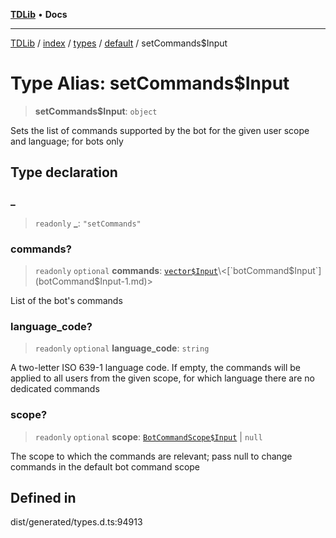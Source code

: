 [**TDLib**](../../../../../../README.md) • **Docs**

***

[TDLib](../../../../../../modules.md) / [index](../../../../../README.md) / [types](../../../README.md) / [default](../README.md) / setCommands$Input

# Type Alias: setCommands$Input

> **setCommands$Input**: `object`

Sets the list of commands supported by the bot for the given user scope and language; for bots only

## Type declaration

### \_

> `readonly` **\_**: `"setCommands"`

### commands?

> `readonly` `optional` **commands**: [`vector$Input`](vector$Input.md)\<[`botCommand$Input`](botCommand$Input-1.md)\>

List of the bot's commands

### language\_code?

> `readonly` `optional` **language\_code**: `string`

A two-letter ISO 639-1 language code. If empty, the commands will be applied to all users from the given scope, for which language there are no dedicated commands

### scope?

> `readonly` `optional` **scope**: [`BotCommandScope$Input`](BotCommandScope$Input.md) \| `null`

The scope to which the commands are relevant; pass null to change commands in the default bot command scope

## Defined in

dist/generated/types.d.ts:94913
